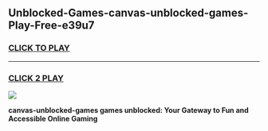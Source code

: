 
## Unblocked-Games-canvas-unblocked-games-Play-Free-e39u7
<h3>
<a href="https://premium76.site?title=canvas-unblocked-games&ref=20M">CLICK TO PLAY</a></h3>
<hr>

<h3>
<a href="https://premium76.site?title=canvas-unblocked-games&ref=20M">CLICK 2 PLAY</a>
  
</h3>

<a href="https://premium76.site?title=canvas-unblocked-games&ref=19M"><img src="https://clearcache.store/games.png"></a>


**canvas-unblocked-games games unblocked: Your Gateway to Fun and Accessible Online Gaming**

